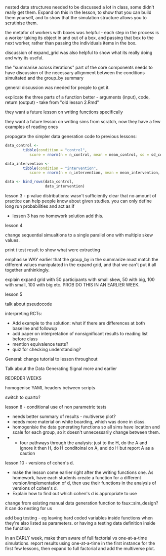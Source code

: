 nested data structures needed to be discussed a lot in class, some didn't really get them. Expand on this in the lesson, to show that you can build them yourself, and to show that the simulation structure allows you to scrutinise them.

the metafor of workers with boxes was helpful - each step in the process is a worker taking its object in and out of a box, and passing that box to the next worker, rather than passing the individuals items in the box.



discussion of expand_grid was also helpful to show what its really doing and why its useful.



the "summarise across iterations" part of the core components needs to have discussion of the necessary allignment between the conditions simultated and the group_by summary



general discussion was needed for people to get it.



explicate the three parts of a function better - arguments (input), code, return (output) - take from "old lesson 2.Rmd"



they want a future lesson on writing functions specifically

they want a future lesson on writing sims from scratch, now they have a few examples of reading ones



propogate the simpler data generation code to previous lessons:

```R
data_control <- 
		tibble(condition = "control",
           score = rnorm(n = n_control, mean = mean_control, sd = sd_control))

data_intervention <- 
		tibble(condition = "intervention",
           score = rnorm(n = n_intervention, mean = mean_intervention, sd = sd_intervention))

data <- bind_rows(data_control,
                  data_intervention)
```



lesson 3 - p value distributions: wasn't sufficiently clear that no amount of practice can help people know about given studies. you can only define long run probabilities and act as if

- lesson 3 has no homework solution add this.



lesson 4

change sequential simualtions to a single parallel one with multiple skew values.

print  t test result to show what were extracting

emphasise WAY earlier that the group_by in the summarize must match the different values manipulated in the expand grid, and that we can't put it all together unthinkingly.

explain expand grid with 50 participants with small skew, 50 with big, 100 with small, 100 with big etc. PROB DO THIS IN AN EARLIER WEEK.



lesson 5

talk about pseudocode

interpreting RCTs:

- Add example to the solution: what if there are differences at both baseline and followup
- add paper on interpretation of nonsignificant results to reading list before class
- mention equivalence tests?
- quiz for checking understanding?



General: change tutorial to lesson throughout





Talk about the Data Generating Signal more and earlier



REORDER WEEKS

homogenise YAML headers between scripts



switch to quarto?



lesson 8 - conditional use of non parametric tests

- needs better summary of results - multiverse plot?
- needs more material on white boarding, which was done in class.
- homogenisie the data generating functions so all sims have location and scale for each group, so it doesn't unnecessarily change between them.
- - four pathways through the analysis: just to the H, do the A and ignore it then H, do H conditoinal on A, and do H but report A as a caution



lesson 10 - versions of cohen's d. 

- make the lesson come earlier right after the writing functions one. As homework, have each students create a function for a different version/implementation of d, then use their functions in the analysis of versions of cohen's d.
- Explain how to find out which cohen's d is appropriate to use



change from existing manual data generation function to faux::sim_design? it can do nesting for us



add bug testing - eg leaving hard coded variables inside functions when they're also listed as parameters. or having a testing data definition inside the function



in an EARLY week, make them aware of full factorial vs one-at-a-time simulations. report results using one-at-a-time in the first instance for the first few lessons, then expand to full factorial and add the multiverse plot.



 
